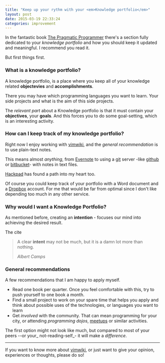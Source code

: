 ```yaml
---
title: "Keep up your rythm with your <em>Knowledge portfolio</em>"
layout: post
date: 2015-03-19 22:33:24
categories: improvement
---
```

In the fantastic book [The Pragmatic Programmer][pragmatic] there's a section fully dedicated to your *knowledge portfolio* and how you should keep it updated and meaningful. I recommend you read it.

But first things first.

### What is a knowledge portfolio?
A knowledge portfolio, is a place where you keep all of your knowledge related **objectevies** and **accomplishments**.

There you may have which programming languages you want to learn. Your side projects and what is the aim of this side projects.

The _relevant part_ about a Knowledge portfolio is that it must contain your **objectives**, your **goals**. And this forces you to do some goal-setting, which is an interesting activity.

### How can I keep track of my knowledge portfolio?
Right now I enjoy working with [vimwiki][vim], and the _general recommendation_  is to use plain-text notes.

This means almost _anything_, from [Evernote][ever] to using a [git][git] server -like [github][github] or [bitbucket][bit]- with notes in text files.

[Hackpad][hack] has found a path into my heart too.

Of course you could keep track of your portfolio with a Word document and a [Dropbox][drop] account. For me that would be far from optimal since I don't like depending too much in any other service.

### Why would I want a Knowledge Portfolio?
As mentioned before, creating an **intention** - focuses our mind into achieving the desired result.

The cite
<blockquote>
<p>
A clear <strong>intent</strong> may not be much, but it is a damn lot more than nothing.
</p>
<footer>
<cite>Albert Camps</cite>
</footer>
</blockquote>

### General recommendations
A few recommendations that I am happy to apply myself.

* Read one book per quarter. Once you feel comfortable with this, try to push yourself to one book a month.
* Find a small project to work on your spare time that helps you apply and think about possible uses of the technologies, or languages you want to learn
* Get _involved_ with the community. That can mean programming for your city, or attending _programming dojos_, [meetups][meet] or similar activities.

The first option might not look like much, but compared to most of your peers --or your_ not-reading-self_- it will make a _difference_.

----

If you want to know more about [vimwiki][vim], or just want to give your opinion, experiences or thoughts, please do so!

[pragmatic]: http://www.amazon.com/The-Pragmatic-Programmer-Journeyman-Master/dp/020161622X
[github]: http://www.github.com
[bit]: http://www.bitbucket.org
[ever]: http://www.evernote.com
[vim]: http://www.github.com/vimwiki/vimwiki
[drop]: http://www.dropbox.com
[git]: http://www.git-scm.com
[hack]: https://hackpad.com/
[meet]: http://www.meetup.com
